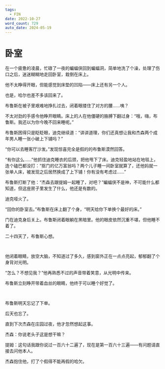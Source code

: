 ```yaml
---
tags:
  - FIN
date: 2022-10-27
word_count: 729
auto_date: 2024-05-19
---
```


# 卧室

在一个疲惫的凌晨，忙碌了一夜的蝙蝠侠回到蝙蝠洞，简单地洗了个澡，处理了伤口之后，迷迷糊糊地走回卧室，栽倒在床上。

他不太睁得开眼，但能感觉到床垫的凹陷——床上还有另一个人。

也是，哈尔也差不多该回来了。

布鲁斯在被子里艰难地挣扎过去，闭着眼搂住了对方的腰……咦？

不太对劲的手感令他睁开眼睛。床上的人在他僵硬的胳膊下翻过身：“哦，嗨，布鲁斯。我还以为你今晚不回来睡呢。”

布鲁斯困得只是眨眨眼，迪克继续道：“讲讲道理，你们还真想让我和杰森两个成年男人睡一张小破上下铺吗？”

“你可以去睡客厅沙发。”发现惊喜完全是假的的布鲁斯漠然回答。

“有你这么……”他抓住迪克睡衣的后颈，把他甩下了床。迪克轻盈地站在地毯上，连个磕巴都没打：“抠门的亿万富翁吗？两个儿子睡一间卧室就算了，还他妈就一张单人床，被发现之后居然换成了上下铺！你有没有考虑过……”

布鲁斯打断了他：“杰森去跟提姆一起睡了，对吧？”蝙蝠侠不是神，不可能什么都知道，但这座房子里发生了什么，他还是有数的。

迪克哑火了。

“回你的卧室去。”布鲁斯在床上翻了个身，“明天给你下单换个最好的床。”

门在迪克身后关上。布鲁斯闭着眼躺在黑暗里。他的眼皮依然沉重不堪，但他睡不着了。

二十四天了，布鲁斯心想。

<br>

他闭着眼睛，放空大脑，不知道过了多久，感到窗外正在一点点亮起，郁郁翻了个身背对光明。

“怎么？不想见我？”他再熟悉不过的声音带着笑意，从光明中传来。

布鲁斯立刻睁开带着血丝的眼睛，他终于可以睡个好觉了。

<br>

布鲁斯明天忘记了下单。

后天也忘了。

直到下次杰森在庄园过夜，他才忽然想起这事。

杰森：你说老头子这是想干嘛？

提姆：这句话我跟你说过一百六十二遍了，现在是第一百六十三遍——有问题请直接去问他本人。

杰森抱住他，打了个假得不能再假的哈欠。
